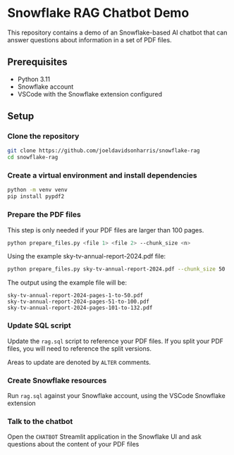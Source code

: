 # Snowflake RAG Chatbot Demo

This repository contains a demo of an Snowflake-based AI chatbot that can answer questions about information in a set of PDF files.

## Prerequisites

- Python 3.11
- Snowflake account
- VSCode with the Snowflake extension configured

## Setup
### Clone the repository

```bash
git clone https://github.com/joeldavidsonharris/snowflake-rag
cd snowflake-rag
```

### Create a virtual environment and install dependencies

```bash
python -m venv venv
pip install pypdf2
```

### Prepare the PDF files

This step is only needed if your PDF files are larger than 100 pages.

```bash	
python prepare_files.py <file 1> <file 2> --chunk_size <n>
```

Using the example sky-tv-annual-report-2024.pdf file:
```bash
python prepare_files.py sky-tv-annual-report-2024.pdf --chunk_size 50
```

The output using the example file will be:
```
sky-tv-annual-report-2024-pages-1-to-50.pdf
sky-tv-annual-report-2024-pages-51-to-100.pdf
sky-tv-annual-report-2024-pages-101-to-132.pdf
```

### Update SQL script

Update the `rag.sql` script to reference your PDF files. If you split your PDF files, you will need to reference the split versions.

Areas to update are denoted by `ALTER` comments.

### Create Snowflake resources

Run `rag.sql` against your Snowflake account, using the VSCode Snowflake extension

### Talk to the chatbot

Open the `CHATBOT` Streamlit application in the Snowflake UI and ask questions about the content of your PDF files

